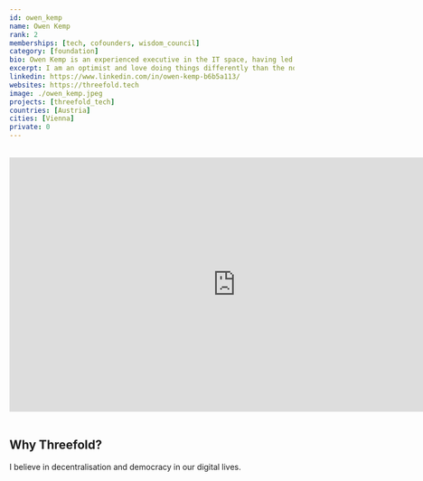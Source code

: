 ```yaml
---
id: owen_kemp
name: Owen Kemp
rank: 2
memberships: [tech, cofounders, wisdom_council]
category: [foundation]
bio: Owen Kemp is an experienced executive in the IT space, having led several multi-billion dollar businesses for HP in all world-wide markets. He was responsible for HP’s world-wide Finance Industry business, launched HP in to the emerging markets of Sub-Saharan Africa and Middle East and ran HP’s subsidiary in Russia with an emphasis on improving balance of trade, R&D and corporate citizenship. Since leaving HP, Owen has focused on assisting start-ups (early to late stage) with his broad management and market experience. Among others he has worked with cutting-edge companies in Cloud- and Edge computing; Smart City technologies; Eco-Tech; Fin-Tech; Reg-Tech and Digital Marketing; Block-chain and Cryptocurrency. In addition to working with Private Equity funds in New York, Russia and Austria, he was also advising various Family Offices. He is also an advisor to the Austrian Government in attracting foreign investment to Austria. Owen is a professional management consultant, coach and mentor and has helped many companies in improving their strategy including business development, internationalisation, Go-To-Market and partnership strategy, recruitment and more. Owen has known and worked with Kristof de Spiegeleer since 2011 and is now fully on board of the ThreeFold Foundation and TF Tech.
excerpt: I am an optimist and love doing things differently than the norm.
linkedin: https://www.linkedin.com/in/owen-kemp-b6b5a113/
websites: https://threefold.tech
image: ./owen_kemp.jpeg
projects: [threefold_tech]
countries: [Austria]
cities: [Vienna]
private: 0
---
```


<BR>
<div class="aspect-w-16 aspect-h-9">
<iframe src="https://player.vimeo.com/video/413145439" width="800" height="450" frameborder="0" allow="autoplay; fullscreen" allowfullscreen></iframe>
</div>
<BR>

## Why Threefold?

I believe in decentralisation and democracy in our digital lives.
